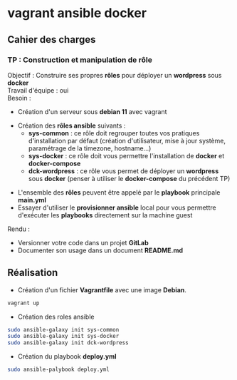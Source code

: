 # vagrant ansible docker

## Cahier des charges

### TP : Construction et manipulation de rôle
Objectif : Construire ses propres **rôles** pour déployer un **wordpress** sous **docker**  
Travail d'équipe : oui  
Besoin :
- Création d'un serveur sous **debian 11** avec vagrant
* Création des **rôles ansible** suivants :
  * **sys-common** : ce rôle doit regrouper toutes vos pratiques d'installation par défaut (création d'utilisateur, mise à jour système, paramétrage de la timezone, hostname...)
  * **sys-docker** : ce rôle doit vous permettre l'installation de **docker** et **docker-compose**
  * **dck-wordpress** : ce rôle vous permet de déployer un **wordpress** sous **docker** (penser à utiliser le **docker-compose** du précédent TP)
- L'ensemble des **rôles** peuvent être appelé par le **playbook** principale **main.yml**
- Essayer d'utiliser le **provisionner ansible** local pour vous permettre d'exécuter les **playbooks** directement sur la machine guest

Rendu :
- Versionner votre code dans un projet **GitLab**
- Documenter son usage dans un document **README.md**

## Réalisation
- Création d'un fichier **Vagrantfile** avec une image **Debian**.
```bash
vagrant up
```
- Création des roles ansible
```bash
sudo ansible-galaxy init sys-common
sudo ansible-galaxy init sys-docker
sudo ansible-galaxy init dck-wordpress
```
- Création du playbook **deploy.yml**
```bash
sudo ansible-palybook deploy.yml
```